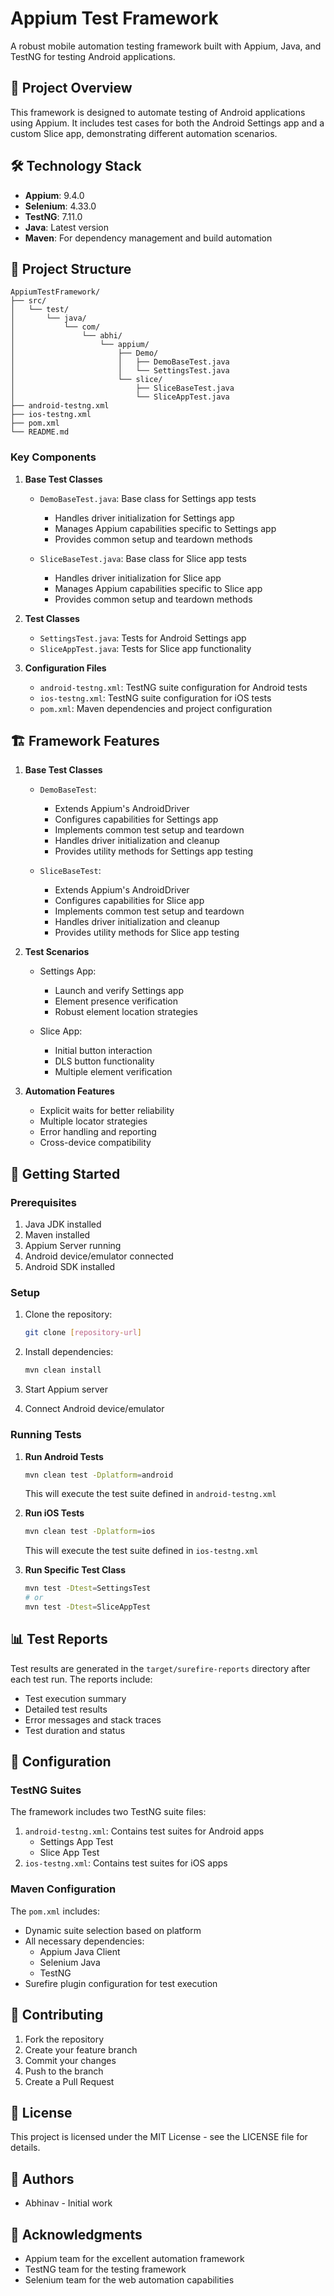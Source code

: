 # Appium Test Framework

A robust mobile automation testing framework built with Appium, Java, and TestNG for testing Android applications.

## 🚀 Project Overview

This framework is designed to automate testing of Android applications using Appium. It includes test cases for both the Android Settings app and a custom Slice app, demonstrating different automation scenarios.

## 🛠️ Technology Stack

- **Appium**: 9.4.0
- **Selenium**: 4.33.0
- **TestNG**: 7.11.0
- **Java**: Latest version
- **Maven**: For dependency management and build automation

## 📁 Project Structure

```
AppiumTestFramework/
├── src/
│   └── test/
│       └── java/
│           └── com/
│               └── abhi/
│                   └── appium/
│                       ├── Demo/
│                       │   ├── DemoBaseTest.java
│                       │   └── SettingsTest.java
│                       └── slice/
│                           ├── SliceBaseTest.java
│                           └── SliceAppTest.java
├── android-testng.xml
├── ios-testng.xml
├── pom.xml
└── README.md
```

### Key Components

1. **Base Test Classes**
   - `DemoBaseTest.java`: Base class for Settings app tests
     - Handles driver initialization for Settings app
     - Manages Appium capabilities specific to Settings app
     - Provides common setup and teardown methods
   
   - `SliceBaseTest.java`: Base class for Slice app tests
     - Handles driver initialization for Slice app
     - Manages Appium capabilities specific to Slice app
     - Provides common setup and teardown methods

2. **Test Classes**
   - `SettingsTest.java`: Tests for Android Settings app
   - `SliceAppTest.java`: Tests for Slice app functionality

3. **Configuration Files**
   - `android-testng.xml`: TestNG suite configuration for Android tests
   - `ios-testng.xml`: TestNG suite configuration for iOS tests
   - `pom.xml`: Maven dependencies and project configuration

## 🏗️ Framework Features

1. **Base Test Classes**
   - `DemoBaseTest`:
     - Extends Appium's AndroidDriver
     - Configures capabilities for Settings app
     - Implements common test setup and teardown
     - Handles driver initialization and cleanup
     - Provides utility methods for Settings app testing
   
   - `SliceBaseTest`:
     - Extends Appium's AndroidDriver
     - Configures capabilities for Slice app
     - Implements common test setup and teardown
     - Handles driver initialization and cleanup
     - Provides utility methods for Slice app testing

2. **Test Scenarios**
   - Settings App:
     - Launch and verify Settings app
     - Element presence verification
     - Robust element location strategies
   
   - Slice App:
     - Initial button interaction
     - DLS button functionality
     - Multiple element verification

3. **Automation Features**
   - Explicit waits for better reliability
   - Multiple locator strategies
   - Error handling and reporting
   - Cross-device compatibility

## 🚀 Getting Started

### Prerequisites

1. Java JDK installed
2. Maven installed
3. Appium Server running
4. Android device/emulator connected
5. Android SDK installed

### Setup

1. Clone the repository:
   ```bash
   git clone [repository-url]
   ```

2. Install dependencies:
   ```bash
   mvn clean install
   ```

3. Start Appium server

4. Connect Android device/emulator

### Running Tests

1. **Run Android Tests**
   ```bash
   mvn clean test -Dplatform=android
   ```
   This will execute the test suite defined in `android-testng.xml`

2. **Run iOS Tests**
   ```bash
   mvn clean test -Dplatform=ios
   ```
   This will execute the test suite defined in `ios-testng.xml`

3. **Run Specific Test Class**
   ```bash
   mvn test -Dtest=SettingsTest
   # or
   mvn test -Dtest=SliceAppTest
   ```

## 📊 Test Reports

Test results are generated in the `target/surefire-reports` directory after each test run. The reports include:
- Test execution summary
- Detailed test results
- Error messages and stack traces
- Test duration and status

## 🔧 Configuration

### TestNG Suites
The framework includes two TestNG suite files:
1. `android-testng.xml`: Contains test suites for Android apps
   - Settings App Test
   - Slice App Test
2. `ios-testng.xml`: Contains test suites for iOS apps

### Maven Configuration
The `pom.xml` includes:
- Dynamic suite selection based on platform
- All necessary dependencies:
  - Appium Java Client
  - Selenium Java
  - TestNG
- Surefire plugin configuration for test execution

## 🤝 Contributing

1. Fork the repository
2. Create your feature branch
3. Commit your changes
4. Push to the branch
5. Create a Pull Request

## 📝 License

This project is licensed under the MIT License - see the LICENSE file for details.

## 👥 Authors

- Abhinav - Initial work

## 🙏 Acknowledgments

- Appium team for the excellent automation framework
- TestNG team for the testing framework
- Selenium team for the web automation capabilities 